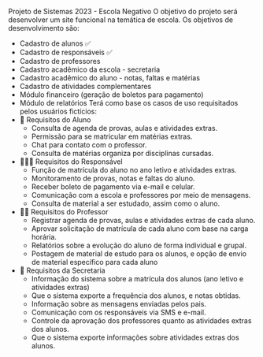 Projeto de Sistemas 2023 - Escola Negativo
O objetivo do projeto será desenvolver um site funcional na temática de escola.
Os objetivos de desenvolvimento são:
* Cadastro de alunos ✅
* Cadastro de responsáveis ✅
* Cadastro de professores
* Cadastro acadêmico da escola - secretaria
* Cadastro acadêmico do aluno - notas, faltas e matérias
* Cadastro de atividades complementares
* Módulo financeiro (geração de boletos para pagamento)
* Módulo de relatórios
Terá como base os casos de uso requisitados pelos usuários fictícios:
* 🧒 Requisitos do Aluno
    * Consulta de agenda de provas, aulas e atividades extras.
    * Permissão para se matricular em matérias extras.
    * Chat para contato com o professor.
    * Consulta de matérias organiza por disciplinas cursadas.
* 👨‍👩‍👦 Requisitos do Responsável
    * Função de matrícula do aluno no ano letivo e atividades extras.
    * Monitoramento de provas, notas e faltas do aluno.
    * Receber boleto de pagamento via e-mail e celular.
    * Comunicação com a escola e professores por meio de mensagens.
    * Consulta de material a ser estudado, assim como o aluno.
* 👨‍🏫 Requisitos do Professor
    * Registrar agenda de provas, aulas e atividades extras de cada aluno.
    * Aprovar solicitação de matrícula de cada aluno com base na carga horária.
    * Relatórios sobre a evolução do aluno de forma individual e grupal.
    * Postagem de material de estudo para os alunos, e opção de envio de material específico para cada aluno
* 🏫 Requisitos da Secretaria
    * Informação do sistema sobre a matrícula dos alunos (ano letivo e atividades extras)
    * Que o sistema exporte a frequência dos alunos, e notas obtidas.
    * Informação sobre as mensagens enviadas pelos pais.
    * Comunicação com os responsáveis via SMS e e-mail.
    * Controle da aprovação dos professores quanto as atividades extras dos alunos.
    * Que o sistema exporte informações sobre atividades extras dos alunos.
